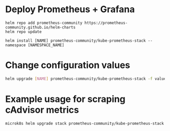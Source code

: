 # Deploy Prometheus + Grafana

```shell
helm repo add prometheus-community https://prometheus-community.github.io/helm-charts
helm repo update

helm install [NAME] prometheus-community/kube-prometheus-stack --namespace [NAMESPACE_NAME]
```

# Change configuration values

```bash
helm upgrade [NAME] prometheus-community/kube-prometheus-stack -f values.yaml
```

# Example usage for scraping cAdvisor metrics
```bash
microk8s helm upgrade stack prometheus-community/kube-prometheus-stack -f values.yaml -n metrics
```
